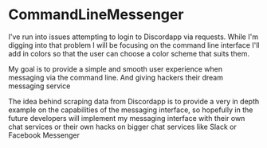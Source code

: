 # CommandLineMessenger

I've run into issues attempting to login to Discordapp via requests. While I'm digging into that problem I will be focusing on the command line interface
I'll add in colors so that the user can choose a color scheme that suits them.

My goal is to provide a simple and smooth user experience when messaging via the command line. And giving hackers their dream messaging service

The idea behind scraping data from Discordapp is to provide a very in depth example on the capabilities of the messaging interface, so hopefully in the future developers will implement my messaging interface with their own chat services or their own hacks on bigger chat services like Slack or Facebook Messenger
